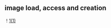 ## image load, access and creation

！[1(1)](https://github.com/stream00/wxk--/blob/main/1%20(1).jpg)
